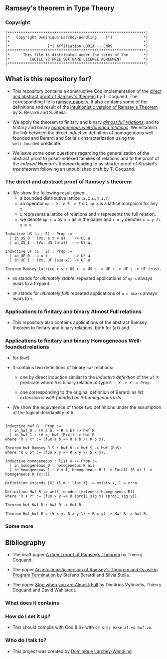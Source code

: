 ## Ramsey's theorem in Type Theory

### Copyright

```
(**************************************************************)
(*   Copyright Dominique Larchey-Wendling    [*]              *)
(*                                                            *)
(*                 [*] Affiliation LORIA -- CNRS              *)
(**************************************************************)
(*      This file is distributed under the terms of the       *)
(*         CeCILL v2 FREE SOFTWARE LICENSE AGREEMENT          *)
(**************************************************************)
```

## What is this repository for? 

* This repository contains a constructive Coq implementation of
  the [direct and abstract proof of Ramsey's 
  theorem](http://www.cse.chalmers.se/~coquand/ramsey2.pdf)
  by T. Coquand. The corresponding file is 
  [ramsey_paper.v](src/ramsey_paper.v).
  It also contains some of the definitions and result of the
  [intuitionistic version of Ramsey's Theorem](https://doi.org/10.1016/j.apal.2015.08.002) 
  by S. Berardi and S. Steila.

* We apply the theorem to finitary and binary 
  [*almost full relations*](https://doi.org/10.1.1.225.3021), 
  and to finitary and binary 
  [*homogeneous well-founded relations*](https://doi.org/10.1016/j.apal.2015.08.002).
  We establish the link between the direct inductive definition of
  homogeneous well-founded and Berardi and Steila's characterization
  using the `well_founded` predicate.

* We leave some open questions regarding the generalization of
  the abstract proof to poset-indexed families of relations
  and to the proof of the *indexed Higman's theorem* leading
  to as shorter proof of *Kruskal's tree theorem* following an
  unpublished draft by T. Coquand.

### The direct and abstract proof of Ramsey's theorem

* We show the following result given:
  * a bounded distributive lattice `(Σ,⊑,⊔,⊓,⊥,⊤)`
  * an operator `op : X -> Σ -> Σ` s.t. `op x` is a lattice
    morphism for any `x`. 
  * `Σ` represents a lattice of relations and
    `⊤` represents the full relation. 
  * we denote `op x a` by `a⋅x` as in the paper
    and `x ≡ y` denotes `x ⊑ y /\ y ⊑ x`.

```coq
Inductive US (a : Σ) : Prop :=
  | in_US_0 : (∀x, a⋅x ≡ a)    -> US a
  | in_US_1 : (∀x, US (a⋅x))   -> US a.

Inductive UF (a : Σ) : Prop :=
  | in_UF_0 : a ≡ ⊤            -> UF a
  | in_UF_1 : (∀x, UF (a⊔a⋅x)) -> UF a.

Theorem Ramsey_lattice r s : US r -> US s -> UF r -> UF s -> UF (r⊓s).
```

* `US` stands for *ultimately stable*: repeated 
  applications of `op x` always leads to a fixpoint.

* `UF` stands for *ultimately full*: repeated
  applications of `a ↦ a⊔a⋅x` always leads to `⊤`.

### Applications to finitary and binary Almost Full relations

* This repository also contains applications of the abstract
  Ramsey theorem to finitary and binary relations, both
  for  (`af`) and

### Applications to finitary and binary Homogeneous Well-founded relations

*  for 
  (`hwf`).

* It contains two definitions of binary `hwf` relations: 
  
    * one by direct induction similar to the *inductive definition* of
      the `af R` predicate where `R` is binary relation of type
      `R : X -> X -> Prop`.

    * one corresponding to the original definition of Berardi as
      *list extension is well-founded on `R`-homogenous lists*.
 
* We show the equivalence of those two definitions under the assumption
  of the logical decidability of `R`.

```coq

Inductive hwf R : Prop :=
  | in_hwf_0 : (∀ a b, ~ R a b) -> hwf R
  | in_hwf_1 : (∀ x, hwf (R↓x)) -> hwf R
where "R ↓ x" := (fun a b => R a b /\ R b x).

Theorem hwf_Ramsey R S : hwf R -> hwf S -> hwf (R∪S)
where "R ∪ S" := (fun x y => R x y \/ S x y).

Inductive homogeneous : list X -> Prop :=
  | in_homogeneous_0 : homogeneous R nil
  | in_homogeneous_1 : ∀ x l, homogeneous R l -> Forall (R x) l -> homogeneous R (x::l).

Definition extends {X} (l m : list X) := exists x, l = x::m.

Definition Hwf R := well_founded (extends⬇(homogeneous R))
where "R ⬇ P" := (fun x y => R (proj1_sig x) (proj1_sig y)).

Theorem hwf_Hwf R : hwf R -> Hwf R.

Theorem Hwf_hwf R : (∀ x y, R x y \/ ~ R x y) -> Hwf R -> hwf R.
```

### Some more


## Bibliography

* The draft paper [A direct proof of Ramsey’s Theorem](http://www.cse.chalmers.se/~coquand/ramsey2.pdf) by Thierry Coquand.

* The paper 
 [An intuitionistic version of Ramsey's Theorem and its use in Program Termination](https://doi.org/10.1016/j.apal.2015.08.002) 
  by Stefano Berardi and Silvia Steila.

* The paper [Stop when you are Almost-Full](https://doi.org/10.1.1.225.3021) 
  by Dimitrios Vytiniotis, Thierry Coquand and David Wahlstedt.

### What does it contains

### How do I set it up? ###

* This should compile with Coq 8.6+ with `cd src; make af.vo hwf.vo`.

### Who do I talk to? ###

* This project was created by [Dominique Larchey-Wendling](http://www.loria.fr/~larchey)


